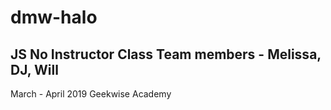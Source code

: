 # dmw-halo
JS No Instructor Class
Team members - Melissa, DJ, Will
-----------------------
March - April 2019 
Geekwise Academy
